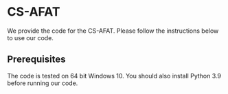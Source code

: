 # CS-AFAT
We provide the code for the CS-AFAT. Please follow the instructions below to use our code.
## Prerequisites
The code is tested on 64 bit Windows 10. You should also install Python 3.9 before running our code.

